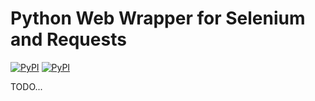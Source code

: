 # Python Web Wrapper for Selenium and Requests

[![PyPI](https://img.shields.io/pypi/v/web_wrapper.svg)](https://pypi.python.org/pypi/web_wrapper)
[![PyPI](https://img.shields.io/pypi/l/web_wrapper.svg)](https://pypi.python.org/pypi/web_wrapper)

TODO...
